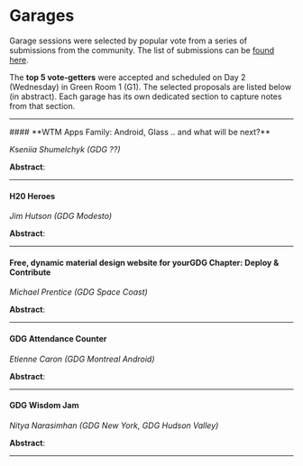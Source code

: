 # Garages

Garage sessions were selected by popular vote from a series of submissions from the community. The list of submissions can be [found here](call4paperz.com/events/gdg-summit-2015-gdg-garage-projects).

The **top 5 vote-getters** were accepted and scheduled on Day 2 (Wednesday) in Green Room 1 (G1). The selected proposals are listed below (in abstract). Each garage has its own dedicated section to capture notes from that section.

<hr>
#### **WTM Apps Family: Android, Glass .. and what will be next?**

*Kseniia Shumelchyk (GDG ??)*

**Abstract**:

<hr>

#### **H20 Heroes**

*Jim Hutson (GDG Modesto)*

**Abstract**:

<hr>

#### **Free, dynamic material design website for yourGDG Chapter: Deploy & Contribute**
*Michael Prentice (GDG Space Coast)*

**Abstract**:

<hr>

#### **GDG Attendance Counter**
*Etienne Caron (GDG Montreal Android)*

**Abstract**:

<hr>

#### **GDG Wisdom Jam**
*Nitya Narasimhan (GDG New York, GDG Hudson Valley)*

**Abstract**:

<hr>

